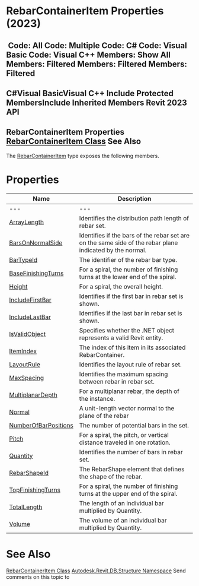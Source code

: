# RebarContainerItem Properties (2023)

﻿
 Code: All Code: Multiple Code: C# Code: Visual Basic Code: Visual C++  Members: Show All Members: Filtered Members: Filtered Members: Filtered   
---  
C#Visual BasicVisual C++
Include Protected MembersInclude Inherited Members
Revit 2023 API  
---  
RebarContainerItem Properties  
[RebarContainerItem Class](764f647c-9c3e-b971-1c44-b63f756e1448.md "RebarContainerItem Class") See Also  
---  
The [RebarContainerItem](764f647c-9c3e-b971-1c44-b63f756e1448.md "RebarContainerItem Class") type exposes the following members.
# Properties
| Name | Description |
| --- | --- |
| --- | --- | --- |
| [ArrayLength](65bd5b22-0211-e66c-18e9-72798ce675d5.md "ArrayLength Property") | Identifies the distribution path length of rebar set. |
| [BarsOnNormalSide](9ad847b0-7284-8d68-d56a-46b916445b2e.md "BarsOnNormalSide Property") | Identifies if the bars of the rebar set are on the same side of the rebar plane indicated by the normal. |
| [BarTypeId](e01fc1b7-7414-ee88-44b5-91ece090d12e.md "BarTypeId Property") | The identifier of the rebar bar type. |
| [BaseFinishingTurns](db8f7048-da0b-878e-6eae-d1cb4c193f4e.md "BaseFinishingTurns Property") | For a spiral, the number of finishing turns at the lower end of the spiral. |
| [Height](5e8dda08-99a3-3086-20eb-30aed04c08a8.md "Height Property") | For a spiral, the overall height. |
| [IncludeFirstBar](45834539-61e2-aeba-fd24-d4acd5487ac8.md "IncludeFirstBar Property") | Identifies if the first bar in rebar set is shown. |
| [IncludeLastBar](a4a23934-9f45-e5a9-6352-752f8595619b.md "IncludeLastBar Property") | Identifies if the last bar in rebar set is shown. |
| [IsValidObject](bb1de878-6485-5c21-73f8-da9296e510fa.md "IsValidObject Property") | Specifies whether the .NET object represents a valid Revit entity. |
| [ItemIndex](26ff332f-e5c0-a69a-63b1-c49d309d9b18.md "ItemIndex Property") | The index of this item in its associated RebarContainer. |
| [LayoutRule](3bf12e22-a943-c022-51ac-4cd62099dc94.md "LayoutRule Property") | Identifies the layout rule of rebar set. |
| [MaxSpacing](d750a266-d22b-c73e-2622-a32147f0a39c.md "MaxSpacing Property") | Identifies the maximum spacing between rebar in rebar set. |
| [MultiplanarDepth](6a44a37f-c914-9bcb-bcc8-18df3e69f159.md "MultiplanarDepth Property") | For a multiplanar rebar, the depth of the instance. |
| [Normal](6dc405d3-b991-42e7-b2b6-b8e00ac71908.md "Normal Property") | A unit-length vector normal to the plane of the rebar |
| [NumberOfBarPositions](ed0dc2dd-b3eb-4f4d-75d0-e9d75cea444e.md "NumberOfBarPositions Property") | The number of potential bars in the set. |
| [Pitch](e76fccf0-1b96-9732-6fcc-b1c3399c1b27.md "Pitch Property") | For a spiral, the pitch, or vertical distance traveled in one rotation. |
| [Quantity](5e0196f4-e72f-c940-9d51-eda1456b55d5.md "Quantity Property") | Identifies the number of bars in rebar set. |
| [RebarShapeId](4e755081-80ba-11c1-f428-ed1f0a1f580b.md "RebarShapeId Property") | The RebarShape element that defines the shape of the rebar. |
| [TopFinishingTurns](48be1e27-574c-6cba-1b98-c024823d301e.md "TopFinishingTurns Property") | For a spiral, the number of finishing turns at the upper end of the spiral. |
| [TotalLength](9c3cc4f9-47b9-994c-a8b6-a06524558daf.md "TotalLength Property") | The length of an individual bar multiplied by Quantity. |
| [Volume](d42b0a63-b2a5-4657-09a9-cfe39736e2fb.md "Volume Property") | The volume of an individual bar multiplied by Quantity. |

# See Also
[RebarContainerItem Class](764f647c-9c3e-b971-1c44-b63f756e1448.md "RebarContainerItem Class")
[Autodesk.Revit.DB.Structure Namespace](d586b341-f687-9d90-e96d-255806b7d4fc.md "Autodesk.Revit.DB.Structure Namespace")
Send comments on this topic to 